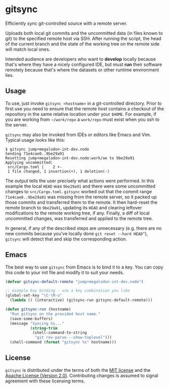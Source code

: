 # gitsync

Efficiently sync git-controlled source with a remote server.

Uploads both local git commits and the uncommitted data (in files known to
git) to the specified remote host via SSH.  After running the script, the head
of the current branch and the state of the working tree on the remote side
will match local ones.

Intended audience are developers who want to **develop** locally because
that's where they have a nicely configured IDE, but must **run** their
software remotely because that's where the datasets or other runtime
environment lies.

## Usage

To use, just invoke `gitsync <hostname>` in a git-controlled directory.  Prior
to first use you need to ensure that the remote host contains a checkout of
the repository in the same relative location under your `$HOME`.  For example,
if you are working from `~/work/repo` a `work/repo` must exist when you ssh to
the server.

`gitsync` may also be invoked from IDEs or editors like Emacs and Vim.
Typical usage looks like this:

```
$ gitsync jump+megalodon-int-dev.node
Sending 71e4cae0..9be29a91
Resetting jump+megalodon-int-dev.node:work/ae to 9be29a91
Applying uncommitted:
 src/Cargo.toml |    2 +-
 1 file changed, 1 insertion(+), 1 deletion(-)
```

The output tells the user precisely what actions were performed.  In this
example the local `HEAD` was `9be29a91` and there were some uncommitted
changes to `src/Cargo.toml`.  `gitsync` worked out that the commit range
`71e4cae0..9be29a91` was missing from the remote server, so it packed up those
commits and transferred them to the remote.  It then hard-reset the remote
branch to `9be29a91`, updating its `HEAD` and clearing leftover modifications
to the remote working tree, if any.  Finally, a diff of local uncommitted
changes, was transferred and applied to the remote tree.

In general, if any of the described steps are unnecessary (e.g. there are no
new commits because you've locally done `git reset --hard HEAD^`), `gitsync`
will detect that and skip the corresponding action.

## Emacs

The best way to use `gitsync` from Emacs is to bind it to a key.  You can copy
this code to your init file and modify it to suit your needs.

```lisp
(defvar gitsync-default-remote "jump+megalodon-int-dev.node")

;; example key binding - use a key combination you like
(global-set-key "\C-\M-u"
  (lambda () (interactive) (gitsync-run gitsync-default-remote)))

(defun gitsync-run (hostname)
  "Run gitsync on the provided host name."
  (save-some-buffers)
  (message "Syncing %s..."
           (string-trim
            (shell-command-to-string
             "git rev-parse --show-toplevel")))
  (shell-command (format "gitsync %s" hostname)))
```

## License

`gitsync` is distributed under the terms of both the [MIT
license](https://opensource.org/licenses/MIT) and the [Apache License (Version
2.0)](http://www.apache.org/licenses/LICENSE-2.0).  Contributing changes is
assumed to signal agreement with these licensing terms.
